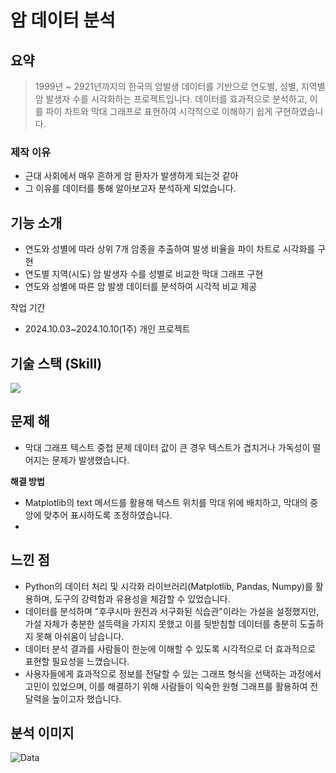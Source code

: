 # 암 데이터 분석
## 요약
>1999년 ~ 2921년까지의 한국의 암발생 데이터를 기반으로 연도별, 성별, 지역별 암 발생자 수를 시각화하는 프로젝트입니다. 데이터를 효과적으로 분석하고, 이를 파이 차트와 막대 그래프로 표현하여 시각적으로 이해하기 쉽게 구현하였습니다.


### 제작 이유
- 근대 사회에서 매우 흔하게 암 환자가 발생하게 되는것 같아
- 그 이유를 데이터를 통해 알아보고자 분석하게 되었습니다.

## 기능 소개
- 연도와 성별에 따라 상위 7개 암종을 추출하여 발생 비율을 파이 차트로 시각화를 구현
- 연도별 지역(시도) 암 발생자 수를 성별로 비교한 막대 그래프 구현
- 연도와 성별에 따른 암 발생 데이터를 분석하여 시각적 비교 제공

작업 기간
- 2024.10.03~2024.10.10(1주)
개인 프로젝트

## 기술 스택 (Skill)
<img src="https://img.shields.io/badge/Python-3776AB?style=for-the-badge&logo=Python&logoColor=white">

## 문제 해
- 막대 그래프 텍스트 중첩 문제
데이터 값이 큰 경우 텍스트가 겹치거나 가독성이 떨어지는 문제가 발생했습니다.

**해결 방법**

- Matplotlib의 text 메서드를 활용해 텍스트 위치를 막대 위에 배치하고, 막대의 중앙에 맞추어 표시하도록 조정하였습니다.
- 
## 느낀 점
- Python의 데이터 처리 및 시각화 라이브러리(Matplotlib, Pandas, Numpy)를 활용하며, 도구의 강력함과 유용성을 체감할 수 있었습니다.
- 데이터를 분석하며 "후쿠시마 원전과 서구화된 식습관"이라는 가설을 설정했지만, 가설 자체가 충분한 설득력을 가지지 못했고 이를 뒷받침할 데이터를 충분히 도출하지 못해 아쉬움이 남습니다.
- 데이터 분석 결과를 사람들이 한눈에 이해할 수 있도록 시각적으로 더 효과적으로 표현할 필요성을 느꼈습니다.
- 사용자들에게 효과적으로 정보를 전달할 수 있는 그래프 형식을 선택하는 과정에서 고민이 있었으며, 이를 해결하기 위해 사람들이 익숙한 원형 그래프를 활용하여 전달력을 높이고자 했습니다.
## 분석 이미지
![Data](https://github.com/user-attachments/assets/f270a958-d784-48a5-86c2-0b63cf6fd48c)
